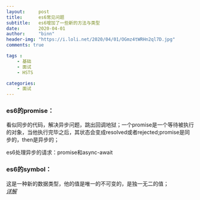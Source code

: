 ```yaml
---
layout:     post
title:      es6常见问题
subtitle:   es6增加了一些新的方法与类型
date:       2020-04-01
author:     "binn"
header-img: "https://i.loli.net/2020/04/01/OGmz4tWRHn2ql7D.jpg"
comments: true

tags :
    - 基础
    - 面试
    - HSTS

categories:
    - 面试
---
```

### es6的promise：
看似同步的代码，解决异步问题，跳出回调地狱；一个promise是一个等待被执行的对象，当他执行完毕之后，其状态会变成resolved或者rejected;promise是同步的，then是异步的；  

es6处理异步的请求：promise和async-await
### es6的symbol：
这是一种新的数据类型，他的值是唯一的不可变的，是独一无二的值；  
[*详解*](http://es6.ruanyifeng.com/#docs/symbol)